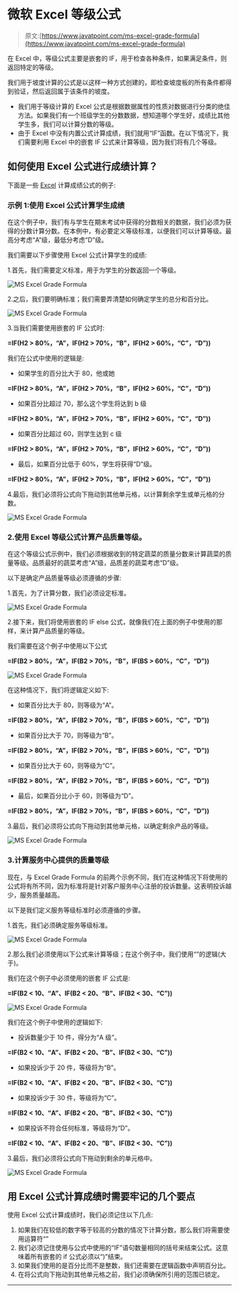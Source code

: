 # 微软 Excel 等级公式

> 原文:[https://www.javatpoint.com/ms-excel-grade-formula](https://www.javatpoint.com/ms-excel-grade-formula)

在 Excel 中，等级公式主要是嵌套的 IF，用于检查各种条件，如果满足条件，则返回特定的等级。

我们用于坡度计算的公式是以这样一种方式创建的，即检查坡度板的所有条件都得到验证，然后返回属于该条件的坡度。

*   我们用于等级计算的 Excel 公式是根据数据属性的性质对数据进行分类的绝佳方法。如果我们有一个班级学生的分数数据，想知道哪个学生好，成绩比其他学生多，我们可以计算分数的等级。
*   由于 Excel 中没有内置公式计算成绩，我们就用“IF”函数。在以下情况下，我们需要利用 Excel 中的嵌套 IF 公式来计算等级，因为我们将有几个等级。

## 如何使用 Excel 公式进行成绩计算？

下面是一些 [Excel](https://www.javatpoint.com/excel-tutorial) 计算成绩公式的例子:

### 示例 1:使用 Excel 公式计算学生成绩

在这个例子中，我们有与学生在期末考试中获得的分数相关的数据，我们必须为获得的分数计算分数。在本例中，有必要定义等级标准，以便我们可以计算等级。最高分考虑“A”级，最低分考虑“D”级。

我们需要以下步骤使用 Excel 公式计算学生的成绩:

1.首先，我们需要定义标准，用于为学生的分数返回一个等级。

![MS Excel Grade Formula](img/ee1ae271d6b589d1766aef46774465b2.png)

2.之后，我们要明确标准；我们需要弄清楚如何确定学生的总分和百分比。

![MS Excel Grade Formula](img/6c9946adb33a717e6c0933fbadcc3e41.png)

3.当我们需要使用嵌套的 IF 公式时:

**=IF(H2 > 80%，“A”，IF(H2 > 70%，“B”，IF(H2 > 60%，“C”，“D”))**

我们在公式中使用的逻辑是:

*   如果学生的百分比大于 80，他或她

**=IF(H2 > 80%，“A”，IF(H2 > 70%，“B”，IF(H2 > 60%，“C”，“D”))**

*   如果百分比超过 70，那么这个学生将达到 b 级

**=IF(H2 > 80%，“A”，IF(H2 > 70%，“B”，IF(H2 > 60%，“C”，“D”))**

*   如果百分比超过 60，则学生达到 c 级

**=IF(H2 > 80%，“A”，IF(H2 > 70%，“B”，IF(H2 > 60%，“C”，“D”))**

*   最后，如果百分比低于 60%，学生将获得“D”级。

**=IF(H2 > 80%，“A”，IF(H2 > 70%，“B”，IF(H2 > 60%，“C”，“D”))**

4.最后，我们必须将公式向下拖动到其他单元格，以计算剩余学生或单元格的分数。

![MS Excel Grade Formula](img/febdb47f7e6c09879a636b2ab2a9f010.png)

### 2.使用 Excel 等级公式计算产品质量等级。

在这个等级公式示例中，我们必须根据收到的特定蔬菜的质量分数来计算蔬菜的质量等级。品质最好的蔬菜考虑“A”级，品质差的蔬菜考虑“D”级。

以下是确定产品质量等级必须遵循的步骤:

1.首先，为了计算分数，我们必须设定标准。

![MS Excel Grade Formula](img/162d5adabd48f90009e78997d6db77a0.png)

2.接下来，我们将使用嵌套的 IF else 公式，就像我们在上面的例子中使用的那样，来计算产品质量的等级。

我们需要在这个例子中使用以下公式

**=IF(B2 > 80%，“A”，IF(B2 > 70%，“B”，IF(BS > 60%，“C”，“D”))**

![MS Excel Grade Formula](img/d6e8d9c62bbc63794708744a5d65810a.png)

在这种情况下，我们将逻辑定义如下:

*   如果百分比大于 80，则等级为“A”。

**=IF(B2 > 80%，“A”，IF(B2 > 70%，“B”，IF(BS > 60%，“C”，“D”))**

*   如果百分比大于 70，则等级为“B”。

**=IF(B2 > 80%，“A”，IF(B2 > 70%，“B”，IF(BS > 60%，“C”，“D”))**

*   如果百分比大于 60，则等级为“C”。

**=IF(B2 > 80%，“A”，IF(B2 > 70%，“B”，IF(BS > 60%，“C”，“D”))**

*   最后，如果百分比小于 60，则等级为“D”。

**=IF(B2 > 80%，“A”，IF(B2 > 70%，“B”，IF(BS > 60%，“C”，“D”))**

3.最后，我们必须将公式向下拖动到其他单元格，以确定剩余产品的等级。

![MS Excel Grade Formula](img/9f1050f96f727b3a6796d896eff873d2.png)

### 3.计算服务中心提供的质量等级

现在，与 Excel Grade Formula 的前两个示例不同，我们在这种情况下将使用的公式将有所不同，因为标准将是针对客户服务中心注册的投诉数量。这表明投诉越少，服务质量越高。

以下是我们定义服务等级标准时必须遵循的步骤。

1.首先，我们必须确定服务等级标准。

![MS Excel Grade Formula](img/1e15efbcfabc44f3b9e1f89901324e9a.png)

2.那么我们必须使用以下公式来计算等级；在这个例子中，我们使用“”的逻辑(大于)。

我们在这个例子中必须使用的嵌套 IF 公式是:

**=IF(B2 < 10、“A”、IF(B2 < 20、“B”、IF(B2 < 30、“C”))**

![MS Excel Grade Formula](img/e646d6bbeec98e2bfd7bc85790ae34a8.png)

我们在这个例子中使用的逻辑如下:

*   投诉数量少于 10 件，得分为“A 级”。

**=IF(B2 < 10、“A”、IF(B2 < 20、“B”、IF(B2 < 30、“C”))**

*   如果投诉少于 20 件，等级将为“B”。

**=IF(B2 < 10、“A”、IF(B2 < 20、“B”、IF(B2 < 30、“C”))**

*   如果投诉少于 30 件，等级将为“C”。

**=IF(B2 < 10、“A”、IF(B2 < 20、“B”、IF(B2 < 30、“C”))**

*   如果投诉不符合任何标准，等级将为“D”。

**=IF(B2 < 10、“A”、IF(B2 < 20、“B”、IF(B2 < 30、“C”))**

3.最后，我们必须将公式向下拖动到剩余的单元格中。

![MS Excel Grade Formula](img/3a754dec360dcfc39f5aac5f8ca0a6ff.png)

## 用 Excel 公式计算成绩时需要牢记的几个要点

使用 Excel 公式计算成绩时，我们必须记住以下几点:

1.  如果我们在较低的数字等于较高的分数的情况下计算分数，那么我们将需要使用运算符“”
2.  我们必须记住使用与公式中使用的“IF”语句数量相同的括号来结束公式。这意味着所有嵌套的 if 公式必须以“)”结束。
3.  如果我们使用的是百分比而不是整数，我们还需要在逻辑函数中声明百分比。
4.  在将公式向下拖动到其他单元格之前，我们必须确保所引用的范围已锁定。

* * *
